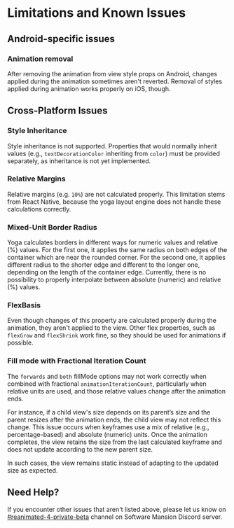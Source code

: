 # Limitations and Known Issues

## Android-specific issues

### Animation removal

After removing the animation from view style props on Android, changes applied during the animation sometimes aren't reverted. Removal of styles applied during animation works properly on iOS, though.

## Cross-Platform Issues

### Style Inheritance

Style inheritance is not supported. Properties that would normally inherit values (e.g., `textDecorationColor` inheriting from `color`) must be provided separately, as inheritance is not yet implemented.

### Relative Margins

Relative margins (e.g. `10%`) are not calculated properly. This limitation stems from React Native, because the yoga layout engine does not handle these calculations correctly.

### Mixed-Unit Border Radius

Yoga calculates borders in different ways for numeric values and relative (%) values. For the first one, it applies the same radius on both edges of the container which are near the rounded corner. For the second one, it applies different radius to the shorter edge and different to the longer one, depending on the length of the container edge. Currently, there is no possibility to properly interpolate between absolute (numeric) and relative (%) values.

### FlexBasis

Even though changes of this property are calculated properly during the animation, they aren't applied to the view. Other flex properties, such as `flexGrow` and `flexShrink` work fine, so they should be used for animations if possible.

### Fill mode with Fractional Iteration Count

The `forwards` and `both` fillMode options may not work correctly when combined with fractional `animationIterationCount`, particularly when relative units are used, and those relative values change after the animation ends.

For instance, if a child view's size depends on its parent’s size and the parent resizes after the animation ends, the child view may not reflect this change. This issue occurs when keyframes use a mix of relative (e.g., percentage-based) and absolute (numeric) units. Once the animation completes, the view retains the size from the last calculated keyframe and does not update according to the new parent size.

In such cases, the view remains static instead of adapting to the updated size as expected.

## Need Help?

If you encounter other issues that aren't listed above, please let us know on [#reanimated-4-private-beta](https://discord.com/channels/464786597288738816/1308044483283390494) channel on Software Mansion Discord server.
